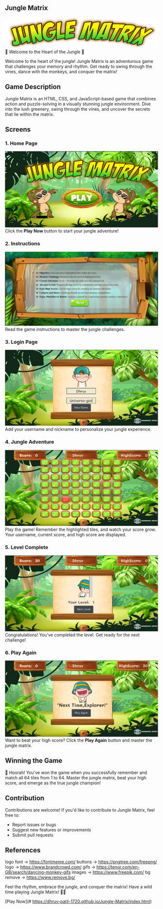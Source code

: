 ## Jungle Matrix
![alt text](https://github.com/Dhruv-Patil-1720/Jungle-Matrix/blob/main/assets/Jungle%20Matrix.png)
🌿 Welcome to the Heart of the Jungle 🌿

Welcome to the heart of the jungle! Jungle Matrix is an adventurous game that challenges your memory and rhythm. Get ready to swing through the vines, dance with the monkeys, and conquer the matrix!


## Game Description

Jungle Matrix is an HTML, CSS, and JavaScript-based game that combines action and puzzle-solving in a visually stunning jungle environment. Dive into the lush greenery, swing through the vines, and uncover the secrets that lie within the matrix.

## Screens

### 1. Home Page
![Home Page](https://github.com/Dhruv-Patil-1720/Jungle-Matrix/blob/main/assets/homepage.png)
Click the **Play Now** button to start your jungle adventure!

### 2. Instructions
![Instructions](https://github.com/Dhruv-Patil-1720/Jungle-Matrix/blob/main/assets/instructions.png)
Read the game instructions to master the jungle challenges.

### 3. Login Page
![Login Page](https://github.com/Dhruv-Patil-1720/Jungle-Matrix/blob/main/assets/login.png)
Add your username and nickname to personalize your jungle experience.

### 4. Jungle Adventure
![Jungle Adventure](https://github.com/Dhruv-Patil-1720/Jungle-Matrix/blob/main/assets/gamepage.png)
Play the game! Remember the highlighted tiles, and watch your score grow. Your username, current score, and high score are displayed.

### 5. Level Complete
![Level Complete](https://github.com/Dhruv-Patil-1720/Jungle-Matrix/blob/main/assets/next-level.png)
Congratulations! You've completed the level. Get ready for the next challenge!

### 6. Play Again
![Play Again](https://github.com/Dhruv-Patil-1720/Jungle-Matrix/blob/main/assets/play-again.png)
Want to beat your high score? Click the **Play Again** button and master the jungle matrix.

## Winning the Game
🎉 Hoorah! You've won the game when you successfully remember and match all 64 tiles from 1 to 64. Master the jungle matrix, beat your high score, and emerge as the true jungle champion!

## Contribution
Contributions are welcome! If you'd like to contribute to Jungle Matrix, feel free to:

- Report issues or bugs
- Suggest new features or improvements
- Submit pull requests

## References
logo font -> https://fontmeme.com/
buttons -> https://pngtree.com/freepng/
logo -> https://www.brandcrowd.com/
gifs -> https://tenor.com/en-GB/search/dancing-monkey-gifs
images -> https://www.freepik.com/
bg remove -> https://www.remove.bg/

Feel the rhythm, embrace the jungle, and conquer the matrix! Have a wild time playing Jungle Matrix! 🌴🐒

[Play Now](# https://dhruv-patil-1720.github.io/Jungle-Matrix/index.html)

